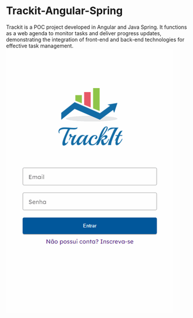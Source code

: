 # Trackit-Angular-Spring
Trackit is a POC project developed in Angular and Java Spring. It functions as a web agenda to monitor tasks and deliver progress updates, demonstrating the integration of front-end and back-end technologies for effective task management.
![](trackit.gif)
